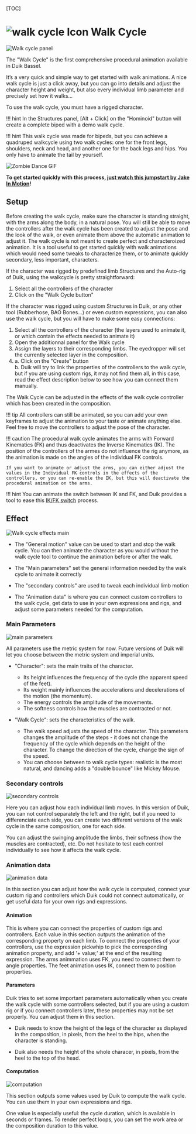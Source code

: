 [TOC]

# ![walk cycle Icon](img\duik-icons\automation\walkcycle-icon-r.png) Walk Cycle

![Walk cycle panel](img\duik-screenshots\S-Rigging\S-Rigging-Automations\WalkCycle.PNG)

The "Walk Cycle" is the first comprehensive procedural animation available in Duik Bassel.

It’s a very quick and simple way to get started with walk animations. A nice walk cycle is just a click away, but you can go into details and adjust the character height and weight, but also every individual limb parameter and precisely set how it walks…

To use the walk cycle, you must have a rigged character.

!!! hint
    In the Structures panel, [Alt + Click] on the "Hominoid" button will create a complete biped with a demo walk cycle.

!!! hint
    This walk cycle was made for bipeds, but you can achieve a quadruped walkcycle using two walk cycles: one for the front legs, shoulders, neck and head, and another one for the back legs and hips. You only have to animate the tail by yourself.

![Zombie Dance GIF](https://rainboxprod.coop/rainbox/wp-content/uploads/zombiedancerig.gif)

**To get started quickly with this process, [just watch this jumpstart by Jake In Motion](https://www.youtube.com/watch?v=i63vPXJ00r0)!**

## Setup

Before creating the walk cycle, make sure the character is standing straight, with the arms along the body, in a natural pose.
You will still be able to move the controllers after the walk cycle has been created to adjust the pose and the look of the walk, or even animate them above the automatic animation to adjust it.
The walk cycle is not meant to create perfect and characteroized animation. It is a tool useful to get started quickly with walk animations which would need some tweaks to characterize them, or to animate quickly secondary, less important, characters.

If the character was rigged by predefined limb Structures and the Auto-rig of Duik, using the walkcycle is pretty straightforward:

1. Select all the controllers of the character
2. Click on the "Walk Cycle button"

If the character was rigged using custom Structures in Duik, or any other tool (Rubberhose, BAO Bones...) or even custom expressions, you can also use the walk cycle, but you will have to make some easy connections:

1. Select all the controllers of the character (the layers used to animate it, or which contain the effects needed to animate it)
2. Open the additionnal panel for the Walk cycle
3. Assign the layers to their corresponding limbs. The eyedropper will set the currently selected layer in the composition.
4. a. Click on the "Create" button  
    b. Duik will try to link the properties of the controllers to the walk cycle, but if you are using custom rigs, it may not find them all, in this case, read the effect description below to see how you can connect them manually.

The Walk Cycle can be adjusted in the effects of the walk cycle controller which has been created in the composition.

!!! tip
    All controllers can still be animated, so you can add your own keyframes to adjust the animation to your taste or animate anything else. Feel free to move the controllers to adjust the pose of the character.

!!! caution
    The procedural walk cycle animates the arms with Forward Kinematics (FK) and thus deactivates the Inverse Kinematics (IK). The position of the controllers of the armes do not influence the rig anymore, as the animation is made on the angles of the individual FK controls.

    If you want to animate or adjust the arms, you can either adjust the values in the Individual FK controls in the effects of the controllers, or you can re-enable the IK, but this will deactivate the procedural animation on the arms.

!!! hint
    You can animate the switch between IK and FK, and Duik provides a tool to ease this [IK/FK switch](ik-fk-switch.md) process.


## Effect

![Walk cycle effects main](img\duik-screenshots\S-Rigging\S-Rigging-Automations\Walkcycle-effectsmain.PNG)

- The "General motion" value can be used to start and stop the walk cycle. You can then animate the character as you would without the walk cycle tool to continue the animation before or after the walk.

- The "Main parameters" set the general information needed by the walk cycle to animate it correctly

- The "secondary controls" are used to tweak each individual limb motion

- The "Animation data" is where you can connect custom controllers to the walk cycle, get data to use in your own expressions and rigs, and adjust some parameters needed for the computation.

### Main Parameters

![main parameters](img\duik-screenshots\S-Rigging\S-Rigging-Automations\Walkcycle-effects-detail\mainparameters.png)

All parameters use the metric system for now. Future versions of Duik will let you choose between the metric system and imperial units.

- "Character": sets the main traits of the character.

    - Its height influences the frequency of the cycle (the apparent speed of the feet).
    - Its weight mainly influences the accelerations and decelerations of the motion (the momentum).
    - The energy controls the amplitude of the movements.
    - The softness controls how the muscles are contracted or not.

- "Walk Cycle": sets the characteristics of the walk.

    - The walk speed adjusts the speed of the character. This parameters changes the amplitude of the steps - it does not change the frequency of the cycle which depends on the height of the character. To change the direction of the cycle, change the sign of the speed.
    - You can choose between to walk cycle types: realistic is the most natural, and dancing adds a "double bounce" like Mickey Mouse.

### Secondary controls

![secondary controls](img\duik-screenshots\S-Rigging\S-Rigging-Automations\Walkcycle-effects-detail\secondarycontrols.png)

Here you can adjust how each individual limb moves. In this version of Duik, you can not control separately the left and the right, but if you need to differenciate each side, you can create two different versions of the walk cycle in the same composition, one for each side.

You can adjust the swinging amplitude the limbs, their softness (how the muscles are contracted), etc. Do not hesitate to test each control individually to see how it affects the walk cycle.

### Animation data

![animation data](img\duik-screenshots\S-Rigging\S-Rigging-Automations\Walkcycle-effects-detail\animationdata.png)

In this section you can adjust how the walk cycle is computed, connect your custom rig and controllers which Duik could not connect automatically, or get useful data for your own rigs and expressions.

#### Animation

This is where you can connect the properties of custom rigs and controllers.
Each value in this section outputs the animation of the corresponding property on each limb.
To connect the properties of your controllers, use the expression pickwhip to pick the corresponding animation property, and add '+ value;' at the end of the resulting expression.
The arms animmation uses FK, you need to connect them to angle properties.
The feet animation uses IK, connect them to position properties.

#### Parameters

Duik tries to set some important parameters automatically when you create the walk cycle with some controllers selected, but if you are using a custom rig or if you connect controllers later, these properties may not be set properly. You can adjust them in this section.

- Duik needs to know the height of the legs of the character as displayed in the composition, in pixels, from the heel to the hips, when the character is standing.

- Duik also needs the height of the whole characer, in pixels, from the heel to the top of the head.

#### Computation

![computation](img\duik-screenshots\S-Rigging\S-Rigging-Automations\Walkcycle-effects-detail\computation.png)

This section outputs some values used by Duik to compute the walk cycle. You can use them in your own expressions and rigs.

One value is especially useful: the cycle duration, which is available in seconds or frames. To render perfect loops, you can set the work area or the composition duration to this value.
